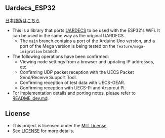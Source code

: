 ## Uardecs\_ESP32
[日本語版はこちら](https://github.com/andotoecno/UARDECS_ESP32/README_jp.md)
  - This is a library that ports [UARDECS](https://uecs.org/arduino/uardecs.html) to be used with the ESP32's WiFi. It can be used in the same way as the original UARDECS.
      - The `main` branch contains a port of the Arduino Uno version, and a port of the Mega version is being tested on the `feature/mega-imigration` branch.
  - The following operations have been confirmed:
      - Viewing node settings from a browser and updating IP addresses, etc.
      - Confirming UDP packet reception with the UECS Packet Send/Receive Support Tool.
      - Confirming reception of test data with UECS-GEAR.
      - Confirming reception with UECS-Pi and Arsprout Pi.
  - For implementation details and porting notes, please refer to [README\_dev.md](https://www.google.com/search?q=README_dev.md).

## License

  - This project is licensed under the [MIT License](https://opensource.org/licenses/MIT).
  - See [LICENSE](https://www.google.com/search?q=LICENSE) for more details.
